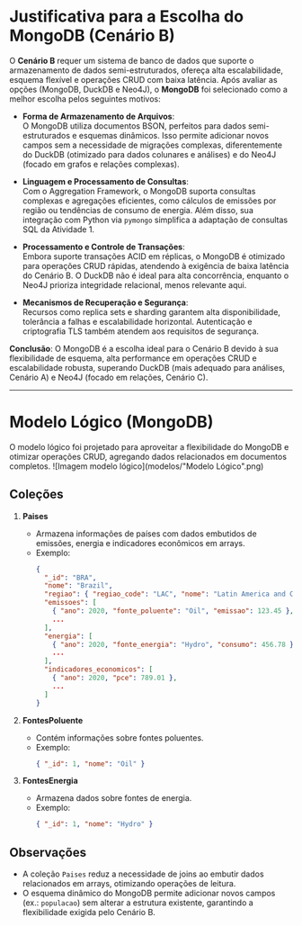 # Justificativa para a Escolha do MongoDB (Cenário B)

O **Cenário B** requer um sistema de banco de dados que suporte o armazenamento de dados semi-estruturados, ofereça alta escalabilidade, esquema flexível e operações CRUD com baixa latência. Após avaliar as opções (MongoDB, DuckDB e Neo4J), o **MongoDB** foi selecionado como a melhor escolha pelos seguintes motivos:

- **Forma de Armazenamento de Arquivos**:  
  O MongoDB utiliza documentos BSON, perfeitos para dados semi-estruturados e esquemas dinâmicos. Isso permite adicionar novos campos sem a necessidade de migrações complexas, diferentemente do DuckDB (otimizado para dados colunares e análises) e do Neo4J (focado em grafos e relações complexas).

- **Linguagem e Processamento de Consultas**:  
  Com o Aggregation Framework, o MongoDB suporta consultas complexas e agregações eficientes, como cálculos de emissões por região ou tendências de consumo de energia. Além disso, sua integração com Python via `pymongo` simplifica a adaptação de consultas SQL da Atividade 1.

- **Processamento e Controle de Transações**:  
  Embora suporte transações ACID em réplicas, o MongoDB é otimizado para operações CRUD rápidas, atendendo à exigência de baixa latência do Cenário B. O DuckDB não é ideal para alta concorrência, enquanto o Neo4J prioriza integridade relacional, menos relevante aqui.

- **Mecanismos de Recuperação e Segurança**:  
  Recursos como replica sets e sharding garantem alta disponibilidade, tolerância a falhas e escalabilidade horizontal. Autenticação e criptografia TLS também atendem aos requisitos de segurança.

**Conclusão**: O MongoDB é a escolha ideal para o Cenário B devido à sua flexibilidade de esquema, alta performance em operações CRUD e escalabilidade robusta, superando DuckDB (mais adequado para análises, Cenário A) e Neo4J (focado em relações, Cenário C).

---

# Modelo Lógico (MongoDB)

O modelo lógico foi projetado para aproveitar a flexibilidade do MongoDB e otimizar operações CRUD, agregando dados relacionados em documentos completos.
![Imagem modelo lógico](modelos/"Modelo Lógico".png)

## Coleções

1. **Paises**  
   - Armazena informações de países com dados embutidos de emissões, energia e indicadores econômicos em arrays.  
   - Exemplo:  
     ```json
     {
       "_id": "BRA",
       "nome": "Brazil",
       "regiao": { "regiao_code": "LAC", "nome": "Latin America and Caribbean" },
       "emissoes": [
         { "ano": 2020, "fonte_poluente": "Oil", "emissao": 123.45 },
         ...
       ],
       "energia": [
         { "ano": 2020, "fonte_energia": "Hydro", "consumo": 456.78 },
         ...
       ],
       "indicadores_economicos": [
         { "ano": 2020, "pce": 789.01 },
         ...
       ]
     }
     ```

2. **FontesPoluente**  
   - Contém informações sobre fontes poluentes.  
   - Exemplo:  
     ```json
     { "_id": 1, "nome": "Oil" }
     ```

3. **FontesEnergia**  
   - Armazena dados sobre fontes de energia.  
   - Exemplo:  
     ```json
     { "_id": 1, "nome": "Hydro" }
     ```

## Observações
- A coleção `Paises` reduz a necessidade de joins ao embutir dados relacionados em arrays, otimizando operações de leitura.  
- O esquema dinâmico do MongoDB permite adicionar novos campos (ex.: `populacao`) sem alterar a estrutura existente, garantindo a flexibilidade exigida pelo Cenário B.
